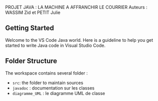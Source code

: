 

PROJET JAVA : LA MACHINE A AFFRANCHIR LE COURRIER
Auteurs : WASSIM Zid et PETIT Julie


## Getting Started

Welcome to the VS Code Java world. Here is a guideline to help you get started to write Java code in Visual Studio Code.

## Folder Structure

The workspace contains several folder :
- `src`: the folder to maintain sources
- `javadoc` : documentation sur les classes 
- `diagramme_UML` : le diagramme UML de classe